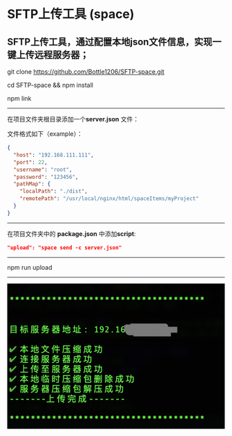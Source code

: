 # SFTP上传工具 (space)
## SFTP上传工具，通过配置本地json文件信息，实现一键上传远程服务器；

git clone https://github.com/Bottle1206/SFTP-space.git

cd SFTP-space && npm install

npm link

----------------
在项目文件夹根目录添加一个**server.json** 文件：

文件格式如下（example）：

```json
{
  "host": "192.168.111.111",
  "port": 22,
  "username": "root",
  "password": "123456",
  "pathMap": {
    "localPath": "./dist",
    "remotePath": "/usr/local/nginx/html/spaceItems/myProject"
  }
}
```

---------------

在项目文件夹中的 **package.json** 中添加**script**:
```json
"upload": "space send -c server.json"
```

-------------

npm run upload

--------------

![Alt](./example.png)
